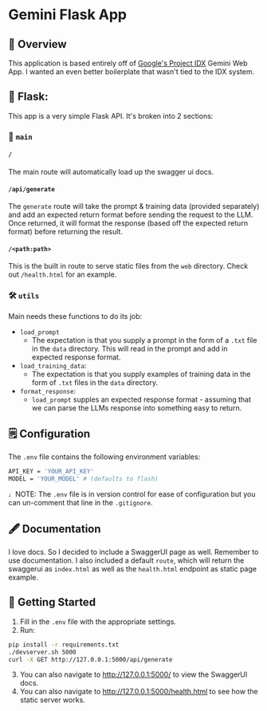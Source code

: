 # Gemini Flask App

## 🧠 Overview
This application is based entirely off of [Google's Project IDX](https://idx.dev/) Gemini Web App. I wanted an even better boilerplate that wasn't tied to the IDX system.

## 🍄 Flask:
This app is a very simple Flask API. It's broken into 2 sections:
### 🚗 `main`
#### `/`
The main route will automatically load up the swagger ui docs.

#### `/api/generate`
The `generate` route will take the prompt & training data (provided separately) and add an expected return format before sending the request to the LLM. Once returned, it will format the response (based off the expected return format) before returning the result.

#### `/<path:path>`
This is the built in route to serve static files from the `web` directory. Check out `/health.html` for an example.

### 🛠️ `utils`
Main needs these functions to do its job:
- `load_prompt`
    - The expectation is that you supply a prompt in the form of a `.txt` file in the `data` directory. This will read in the prompt and add in expected response format.
- `load_training_data`:
    - The expectation is that you supply examples of training data in the form of `.txt` files in the `data` directory.
- `format_response`:
    - `load_prompt` supples an expected response format - assuming that we can parse the LLMs response into something easy to return.

## 🗒️ Configuration
The `.env` file contains the following environment variables:
```bash
API_KEY = 'YOUR_API_KEY'
MODEL = 'YOUR_MODEL' # (defaults to flash)
```
♩NOTE: The `.env` file is in version control for ease of configuration but you can un-comment that line in the `.gitignore`.

## 🖋️ Documentation
I love docs. So I decided to include a SwaggerUI page as well. Remember to use documentation. I also included a default `route`, which will return the swaggerui as `index.html` as well as the `health.html` endpoint as static page example.

## 🦒 Getting Started
1. Fill in the `.env` file with the appropriate settings.
2. Run:
```bash
pip install -r requirements.txt
./devserver.sh 5000
curl -X GET http://127.0.0.1:5000/api/generate
```
3. You can also navigate to http://127.0.0.1:5000/ to view the SwaggerUI docs.
4. You can also navigate to http://127.0.0.1:5000/health.html to see how the static server works.
